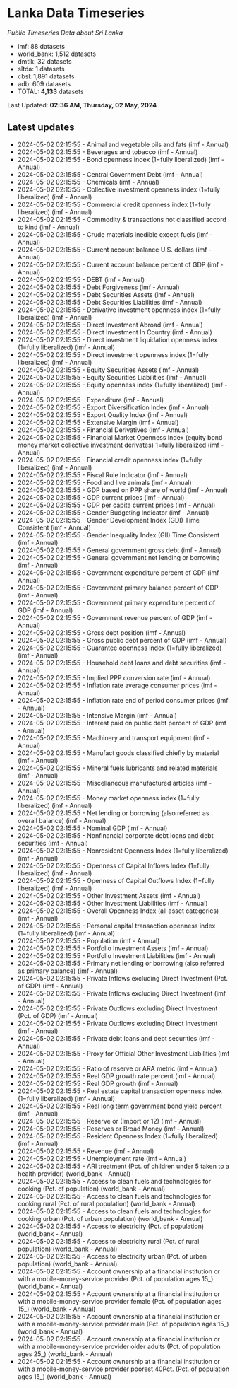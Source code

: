 # Lanka Data Timeseries
*Public Timeseries Data about Sri Lanka*

* imf: 88 datasets
* world_bank: 1,512 datasets
* dmtlk: 32 datasets
* sltda: 1 datasets
* cbsl: 1,891 datasets
* adb: 609 datasets
* TOTAL: **4,133** datasets

Last Updated: **02:36 AM, Thursday, 02 May, 2024**

## Latest updates

* 2024-05-02 02:15:55 - Animal and vegetable oils and fats (imf - Annual)
* 2024-05-02 02:15:55 - Beverages and tobacco (imf - Annual)
* 2024-05-02 02:15:55 - Bond openness index (1=fully liberalized) (imf - Annual)
* 2024-05-02 02:15:55 - Central Government Debt (imf - Annual)
* 2024-05-02 02:15:55 - Chemicals (imf - Annual)
* 2024-05-02 02:15:55 - Collective investment openness index (1=fully liberalized) (imf - Annual)
* 2024-05-02 02:15:55 - Commercial credit openness index (1=fully liberalized) (imf - Annual)
* 2024-05-02 02:15:55 - Commodity & transactions not classified accord to kind (imf - Annual)
* 2024-05-02 02:15:55 - Crude materials inedible except fuels (imf - Annual)
* 2024-05-02 02:15:55 - Current account balance U.S. dollars (imf - Annual)
* 2024-05-02 02:15:55 - Current account balance percent of GDP (imf - Annual)
* 2024-05-02 02:15:55 - DEBT (imf - Annual)
* 2024-05-02 02:15:55 - Debt Forgiveness (imf - Annual)
* 2024-05-02 02:15:55 - Debt Securities Assets (imf - Annual)
* 2024-05-02 02:15:55 - Debt Securities Liabilities (imf - Annual)
* 2024-05-02 02:15:55 - Derivative investment openness index (1=fully liberalized) (imf - Annual)
* 2024-05-02 02:15:55 - Direct Investment Abroad (imf - Annual)
* 2024-05-02 02:15:55 - Direct Investment In Country (imf - Annual)
* 2024-05-02 02:15:55 - Direct investment liquidation openness index (1=fully liberalized) (imf - Annual)
* 2024-05-02 02:15:55 - Direct investment openness index (1=fully liberalized) (imf - Annual)
* 2024-05-02 02:15:55 - Equity Securities Assets (imf - Annual)
* 2024-05-02 02:15:55 - Equity Securities Liabilities (imf - Annual)
* 2024-05-02 02:15:55 - Equity openness index (1=fully liberalized) (imf - Annual)
* 2024-05-02 02:15:55 - Expenditure (imf - Annual)
* 2024-05-02 02:15:55 - Export Diversification Index (imf - Annual)
* 2024-05-02 02:15:55 - Export Quality Index (imf - Annual)
* 2024-05-02 02:15:55 - Extensive Margin (imf - Annual)
* 2024-05-02 02:15:55 - Financial Derivatives (imf - Annual)
* 2024-05-02 02:15:55 - Financial Market Openness Index (equity bond money market collective investment derivates) 1=fully liberalized (imf - Annual)
* 2024-05-02 02:15:55 - Financial credit openness index (1=fully liberalized) (imf - Annual)
* 2024-05-02 02:15:55 - Fiscal Rule Indicator (imf - Annual)
* 2024-05-02 02:15:55 - Food and live animals (imf - Annual)
* 2024-05-02 02:15:55 - GDP based on PPP share of world (imf - Annual)
* 2024-05-02 02:15:55 - GDP current prices (imf - Annual)
* 2024-05-02 02:15:55 - GDP per capita current prices (imf - Annual)
* 2024-05-02 02:15:55 - Gender Budgeting Indicator (imf - Annual)
* 2024-05-02 02:15:55 - Gender Development Index (GDI) Time Consistent (imf - Annual)
* 2024-05-02 02:15:55 - Gender Inequality Index (GII) Time Consistent (imf - Annual)
* 2024-05-02 02:15:55 - General government gross debt (imf - Annual)
* 2024-05-02 02:15:55 - General government net lending or borrowing (imf - Annual)
* 2024-05-02 02:15:55 - Government expenditure percent of GDP (imf - Annual)
* 2024-05-02 02:15:55 - Government primary balance percent of GDP (imf - Annual)
* 2024-05-02 02:15:55 - Government primary expenditure percent of GDP (imf - Annual)
* 2024-05-02 02:15:55 - Government revenue percent of GDP (imf - Annual)
* 2024-05-02 02:15:55 - Gross debt position (imf - Annual)
* 2024-05-02 02:15:55 - Gross public debt percent of GDP (imf - Annual)
* 2024-05-02 02:15:55 - Guarantee openness index (1=fully liberalized) (imf - Annual)
* 2024-05-02 02:15:55 - Household debt loans and debt securities (imf - Annual)
* 2024-05-02 02:15:55 - Implied PPP conversion rate (imf - Annual)
* 2024-05-02 02:15:55 - Inflation rate average consumer prices (imf - Annual)
* 2024-05-02 02:15:55 - Inflation rate end of period consumer prices (imf - Annual)
* 2024-05-02 02:15:55 - Intensive Margin (imf - Annual)
* 2024-05-02 02:15:55 - Interest paid on public debt percent of GDP (imf - Annual)
* 2024-05-02 02:15:55 - Machinery and transport equipment (imf - Annual)
* 2024-05-02 02:15:55 - Manufact goods classified chiefly by material (imf - Annual)
* 2024-05-02 02:15:55 - Mineral fuels lubricants and related materials (imf - Annual)
* 2024-05-02 02:15:55 - Miscellaneous manufactured articles (imf - Annual)
* 2024-05-02 02:15:55 - Money market openness index (1=fully liberalized) (imf - Annual)
* 2024-05-02 02:15:55 - Net lending or borrowing (also referred as overall balance) (imf - Annual)
* 2024-05-02 02:15:55 - Nominal GDP (imf - Annual)
* 2024-05-02 02:15:55 - Nonfinancial corporate debt loans and debt securities (imf - Annual)
* 2024-05-02 02:15:55 - Nonresident Openness Index (1=fully liberalized) (imf - Annual)
* 2024-05-02 02:15:55 - Openness of Capital Inflows Index (1=fully liberalized) (imf - Annual)
* 2024-05-02 02:15:55 - Openness of Capital Outflows Index (1=fully liberalized) (imf - Annual)
* 2024-05-02 02:15:55 - Other Investment Assets (imf - Annual)
* 2024-05-02 02:15:55 - Other Investment Liabilities (imf - Annual)
* 2024-05-02 02:15:55 - Overall Openness Index (all asset categories) (imf - Annual)
* 2024-05-02 02:15:55 - Personal capital transaction openness index (1=fully liberalized) (imf - Annual)
* 2024-05-02 02:15:55 - Population (imf - Annual)
* 2024-05-02 02:15:55 - Portfolio Investment Assets (imf - Annual)
* 2024-05-02 02:15:55 - Portfolio Investment Liabilities (imf - Annual)
* 2024-05-02 02:15:55 - Primary net lending or borrowing (also referred as primary balance) (imf - Annual)
* 2024-05-02 02:15:55 - Private Inflows excluding Direct Investment (Pct. of GDP) (imf - Annual)
* 2024-05-02 02:15:55 - Private Inflows excluding Direct Investment (imf - Annual)
* 2024-05-02 02:15:55 - Private Outflows excluding Direct Investment (Pct. of GDP) (imf - Annual)
* 2024-05-02 02:15:55 - Private Outflows excluding Direct Investment (imf - Annual)
* 2024-05-02 02:15:55 - Private debt loans and debt securities (imf - Annual)
* 2024-05-02 02:15:55 - Proxy for Official Other Investment Liabilities (imf - Annual)
* 2024-05-02 02:15:55 - Ratio of reserve or ARA metric (imf - Annual)
* 2024-05-02 02:15:55 - Real GDP growth rate percent (imf - Annual)
* 2024-05-02 02:15:55 - Real GDP growth (imf - Annual)
* 2024-05-02 02:15:55 - Real estate capital transaction openness index (1=fully liberalized) (imf - Annual)
* 2024-05-02 02:15:55 - Real long term government bond yield percent (imf - Annual)
* 2024-05-02 02:15:55 - Reserve or (Import or 12) (imf - Annual)
* 2024-05-02 02:15:55 - Reserves or Broad Money (imf - Annual)
* 2024-05-02 02:15:55 - Resident Openness Index (1=fully liberalized) (imf - Annual)
* 2024-05-02 02:15:55 - Revenue (imf - Annual)
* 2024-05-02 02:15:55 - Unemployment rate (imf - Annual)
* 2024-05-02 02:15:55 - ARI treatment (Pct. of children under 5 taken to a health provider) (world_bank - Annual)
* 2024-05-02 02:15:55 - Access to clean fuels and technologies for cooking (Pct. of population) (world_bank - Annual)
* 2024-05-02 02:15:55 - Access to clean fuels and technologies for cooking rural (Pct. of rural population) (world_bank - Annual)
* 2024-05-02 02:15:55 - Access to clean fuels and technologies for cooking urban (Pct. of urban population) (world_bank - Annual)
* 2024-05-02 02:15:55 - Access to electricity (Pct. of population) (world_bank - Annual)
* 2024-05-02 02:15:55 - Access to electricity rural (Pct. of rural population) (world_bank - Annual)
* 2024-05-02 02:15:55 - Access to electricity urban (Pct. of urban population) (world_bank - Annual)
* 2024-05-02 02:15:55 - Account ownership at a financial institution or with a mobile-money-service provider (Pct. of population ages 15_) (world_bank - Annual)
* 2024-05-02 02:15:55 - Account ownership at a financial institution or with a mobile-money-service provider female (Pct. of population ages 15_) (world_bank - Annual)
* 2024-05-02 02:15:55 - Account ownership at a financial institution or with a mobile-money-service provider male (Pct. of population ages 15_) (world_bank - Annual)
* 2024-05-02 02:15:55 - Account ownership at a financial institution or with a mobile-money-service provider older adults (Pct. of population ages 25_) (world_bank - Annual)
* 2024-05-02 02:15:55 - Account ownership at a financial institution or with a mobile-money-service provider poorest 40Pct. (Pct. of population ages 15_) (world_bank - Annual)